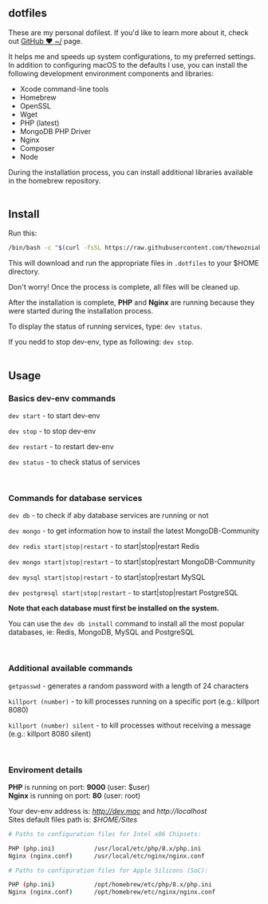 # 

## dotfiles

These are my personal dofilest. If you'd like to learn more about it, check out [GitHub ❤ ~/](http://dotfiles.github.io) page.

It helps me and speeds up system configurations, to my preferred settings. In addition to configuring macOS to the defaults I use, you can install the following development environment components and libraries:
- Xcode command-line tools
- Homebrew
- OpenSSL
- Wget
- PHP (latest)
- MongoDB PHP Driver
- Nginx
- Composer
- Node

During the installation process, you can install additional libraries available in the homebrew repository.
<br /><br />

## Install

Run this:

```sh
/bin/bash -c "$(curl -fsSL https://raw.githubusercontent.com/thewozniak/dotfiles/main/remote.sh)"
```

This will download and run the appropriate files in `.dotfiles` to your $HOME directory.

Don't worry! Once the process is complete, all files will be cleaned up.

After the installation is complete, <strong>PHP</strong> and <strong>Nginx</strong> are running because they were started during the installation process.

To display the status of running services, type: `dev status`.

If you nedd to stop dev-env, type as following: `dev stop`.
<br /><br />

## Usage


### Basics dev-env commands<br />

`dev start` - to start dev-env

`dev stop` - to stop dev-env

`dev restart` - to restart dev-env

`dev status` - to check status of services

<br />

### Commands for database services<br />

`dev db` - to check if aby database services are running or not

`dev mongo` - to get information how to install the latest MongoDB-Community

`dev redis start|stop|restart` - to start|stop|restart Redis

`dev mongo start|stop|restart` - to start|stop|restart MongoDB-Community

`dev mysql start|stop|restart` - to start|stop|restart MySQL

`dev postgresql start|stop|restart` - to start|stop|restart PostgreSQL

<strong>Note that each database must first be installed on the system.</strong>

You can use the `dev db install` command to install all the most popular databases, ie: Redis, MongoDB, MySQL and PostgreSQL

<br />

### Additional available commands<br />

`getpasswd` - generates a random password with a length of 24 characters

`killport (number)` - to kill processes running on a specific port (e.g.: killport 8080)

`killport (number) silent` - to kill processes without receiving a message (e.g.: killport 8080 silent)

<br />

### Enviroment details<br />

<strong>PHP</strong> is running on port: <strong>9000</strong> (user: $user)<br />
<strong>Nginx</strong> is running on port: <strong>80</strong> (user: root)<br />

Your dev-env address is: <i>http://dev.mac</i> and <i>http://localhost</i><br />
Sites default files path is: <i>$HOME/Sites</i><br />


```sh
# Paths to configuration files for Intel x86 Chipsets:

PHP (php.ini)           /usr/local/etc/php/8.x/php.ini
Nginx (nginx.conf)      /usr/local/etc/nginx/nginx.conf
```



```sh
# Paths to configuration files for Apple Silicons (SoC):

PHP (php.ini)           /opt/homebrew/etc/php/8.x/php.ini
Nginx (nginx.conf)      /opt/homebrew/etc/nginx/nginx.conf
```

